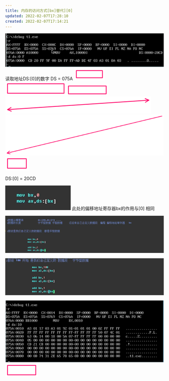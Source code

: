 ```yaml
---
title: 内存的访问方式[bx]替代][0]
updated: 2022-02-07T17:28:10
created: 2022-02-07T17:14:21
---
```


![image1](../../resources/22f02d48776c4952af5d27c4df1fa13d.png)
读取地址DS:\[0\]的数字 DS = 075A
![image2](../../resources/d71f3ddbc3a84419b00112e6c7a7f23a.png)![image3](../../resources/95fd4b1aa3494fc8bb8898aedb61bf01.png)![image4](../../resources/70d945bdb5004298be4233602b63c0fb.png)![image5](../../resources/f22b18463c5744e3be54bbb73ca27b3c.png)![image6](../../resources/2019333f554343249138d698f7c2b031.png)![image7](../../resources/a2b62302a1d14ca5a0731a97c315e0b3.png)

DS:\[0\] = 20CD

![image8](../../resources/b06d4754a99e4d14ab8662bafc87300b.png)
此处的偏移地址寄存器bx的作用与\[0\]
相同

![image9](../../resources/27c0ff344394483cbbf02e318755b647.png)

![image10](../../resources/ce08a35d993e412ca6b96726e190c4e8.png)

![image11](../../resources/c30dcec4904e4199b94b85ff670d18c0.png)
![image12](../../resources/9872507ebead4632b6b8f1efa18f66b5.png)
